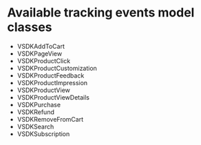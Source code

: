 # Available tracking events model classes
* VSDKAddToCart
* VSDKPageView
* VSDKProductClick
* VSDKProductCustomization
* VSDKProductFeedback
* VSDKProductImpression
* VSDKProductView
* VSDKProductViewDetails
* VSDKPurchase
* VSDKRefund
* VSDKRemoveFromCart
* VSDKSearch
* VSDKSubscription
